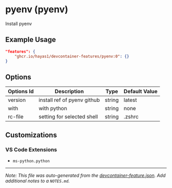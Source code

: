 
# pyenv (pyenv)

Install pyenv

## Example Usage

```json
"features": {
    "ghcr.io/hayas1/devcontainer-features/pyenv:0": {}
}
```

## Options

| Options Id | Description | Type | Default Value |
|-----|-----|-----|-----|
| version | install ref of pyenv github | string | latest |
| with | with python | string | none |
| rc-file | setting for selected shell | string | .zshrc |

## Customizations

### VS Code Extensions

- `ms-python.python`



---

_Note: This file was auto-generated from the [devcontainer-feature.json](https://github.com/hayas1/devcontainer-features/blob/main/src/pyenv/devcontainer-feature.json).  Add additional notes to a `NOTES.md`._
